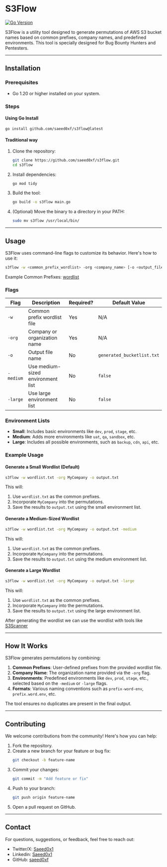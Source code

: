 # **S3Flow**  
[![Go Version](https://img.shields.io/badge/Go-1.20+-blue)](https://golang.org/)

S3Flow is a utility tool designed to generate permutations of AWS S3 bucket names based on common prefixes, company names, and predefined environments. This tool is specially designed for Bug Bounty Hunters and Pentesters.

---

## **Installation**

### Prerequisites
- Go 1.20 or higher installed on your system.

### Steps

#### Using Go Install
```bash    
go install github.com/saeed0xf/s3flow@latest
```

#### Traditional way
1. Clone the repository:
   ```bash
   git clone https://github.com/saeed0xf/s3flow.git
   cd s3flow
   ```

2. Install dependencies:
   ```bash
   go mod tidy
   ```

3. Build the tool:
   ```bash
   go build -o s3flow main.go
   ```

4. (Optional) Move the binary to a directory in your PATH:
   ```bash
   sudo mv s3flow /usr/local/bin/
   ```

---

## **Usage**

S3Flow uses command-line flags to customize its behavior. Here's how to use it:

```bash
s3flow -w <common_prefix_wordlist> -org <company_name> [-o <output_file>] [-medium] [-large]
```

Example Common Prefixes: [wordlist](https://raw.githubusercontent.com/koaj/aws-s3-bucket-wordlist/master/list.txt)

### Flags

| Flag       | Description                                   | Required? | Default Value         |
|------------|-----------------------------------------------|-----------|-----------------------|
| `-w`       | Common prefix wordlist file                   | Yes       | N/A                   |
| `-org`     | Company or organization name                  | Yes       | N/A                   |
| `-o`       | Output file name                              | No        | `generated_bucketlist.txt` |
| `-medium`  | Use medium-sized environment list             | No        | `false`               |
| `-large`   | Use large environment list                    | No        | `false`               |

### Environment Lists
- **Small**: Includes basic environments like `dev`, `prod`, `stage`, etc.
- **Medium**: Adds more environments like `uat`, `qa`, `sandbox`, etc.
- **Large**: Includes all possible environments, such as `backup`, `cdn`, `api`, etc.

### Example Usage

#### Generate a Small Wordlist (Default)
```bash
s3flow -w wordlist.txt -org MyCompany -o output.txt
```
This will:
1. Use `wordlist.txt` as the common prefixes.
2. Incorporate `MyCompany` into the permutations.
3. Save the results to `output.txt` using the small environment list.

#### Generate a Medium-Sized Wordlist
```bash
s3flow -w wordlist.txt -org MyCompany -o output.txt -medium
```
This will:
1. Use `wordlist.txt` as the common prefixes.
2. Incorporate `MyCompany` into the permutations.
3. Save the results to `output.txt` using the medium environment list.

#### Generate a Large Wordlist
```bash
s3flow -w wordlist.txt -org MyCompany -o output.txt -large
```
This will:
1. Use `wordlist.txt` as the common prefixes.
2. Incorporate `MyCompany` into the permutations.
3. Save the results to `output.txt` using the large environment list.


After generating the wordlist we can use the wordlist with tools like [S3Scanner](https://github.com/sa7mon/S3Scanner)

---

## **How It Works**

S3Flow generates permutations by combining:
1. **Common Prefixes**: User-defined prefixes from the provided wordlist file.
2. **Company Name**: The organization name provided via the `-org` flag.
3. **Environments**: Predefined environments like `dev`, `prod`, `stage`, etc., selected based on the `-medium` or `-large` flags.
4. **Formats**: Various naming conventions such as `prefix-word-env`, `prefix.word.env`, etc.

The tool ensures no duplicates are present in the final output.

---

## **Contributing**

We welcome contributions from the community! Here's how you can help:
1. Fork the repository.
2. Create a new branch for your feature or bug fix:
   ```bash
   git checkout -b feature-name
   ```
3. Commit your changes:
   ```bash
   git commit -m "Add feature or fix"
   ```
4. Push to your branch:
   ```bash
   git push origin feature-name
   ```
5. Open a pull request on GitHub.

---

## **Contact**

For questions, suggestions, or feedback, feel free to reach out:
- Twitter/X: [Saeed0x1](https://x.com/saeed0x1)
- Linkedin: [Saeed0x1](https://www.linkedin.com/in/saeed0x1) 
- GitHub: [saeed0xf](https://github.com/saeed0xf)